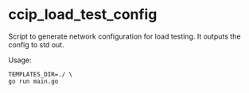 # ccip_load_test_config
Script to generate network configuration for load testing.
It outputs the config to std out.

Usage:
```
TEMPLATES_DIR=./ \
go run main.go
```

